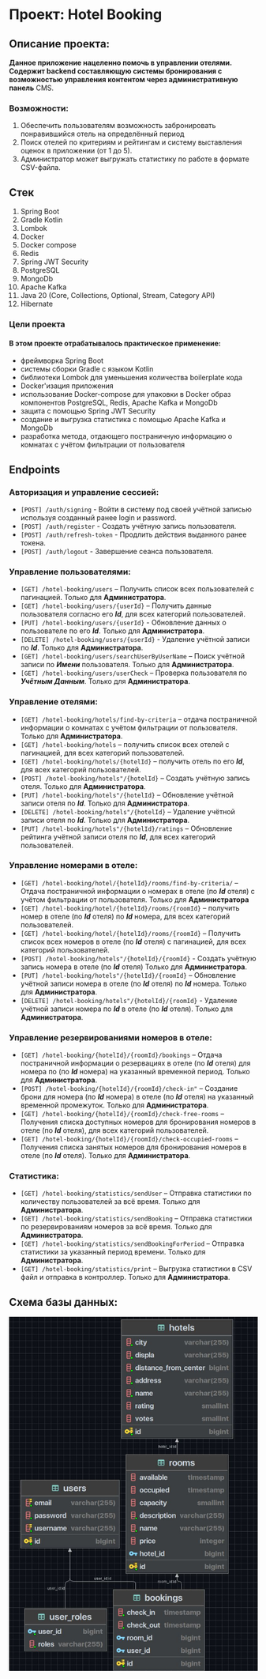 # Проект: Hotel Booking

## Описание проекта:

**Данное приложение нацеленно помочь в управлении отелями.
Содержит backend составляющую системы бронирования
с возможностью управления контентом через административную панель** CMS.

### Возможности:
1. Обеспечить пользователям возможность забронировать понравившийся
   отель на определённый период
2. Поиск отелей по критериям и рейтингам и систему
   выставления оценок в приложении (от 1 до 5).
3. Администратор может выгружать статистику по работе в формате
   CSV-файла.

## Стек
1. Spring Boot
2. Gradle Kotlin
3. Lombok
4. Docker
5. Docker compose
6. Redis
7. Spring JWT Security
8. PostgreSQL
9. MongoDb
10. Apache Kafka
11. Java 20 (Core, Collections, Optional, Stream, Category API)
12. Hibernate

### Цели проекта
#### В этом проекте отрабатывалось практическое применение:
* фреймворка Spring Boot
* системы сборки Gradle с языком Kotlin
* библиотеки Lombok для уменьшения количества boilerplate кода
* Docker'изация приложения
* использование Docker-compose для упаковки в Docker образ компонентов PostgreSQL, Redis, Apache Kafka и MongoDb
* защита с помощью Spring JWT Security
* создание и выгрузка статистика с помощью Apache Kafka и MongoDb
* разработка метода, отдающего постраничную информацию о комнатах с учётом фильтрации от пользователя

## Endpoints
### Авторизация и управление сессией:
- `[POST] /auth/signing` - Войти в систему под своей учётной записью используя созданный ранее login и password.
- `[POST] /auth/register` - Создать учётную запись пользователя.
- `[POST] /auth/refresh-token` - Продлить действия выданного ранее токена.
- `[POST] /auth/logout` - Завершение сеанса пользователя.

### Управление пользователями:
- `[GET] /hotel-booking/users` – Получить список всех пользователей с пагинацией. Только для **Администратора**.
- `[GET] /hotel-booking/users/{userId}` – Получить данные пользователя согласно его **_Id_**, для всех категорий пользователей.
- `[PUT] /hotel-booking/users/{userId}` - Обновление данных о пользователе по его **_Id_**. Только для **Администратора**.
- `[DELETE] /hotel-booking/users/{userId}` - Удаление учётной записи по  **_Id_**. Только для **Администратора**.
- `[GET] /hotel-booking/users/searchUserByUserName` – Поиск учётной записи по **_Имени_** пользователя. Только для **Администратора**.
- `[GET] /hotel-booking/users/userCheck` – Проверка пользователя по **_Учётным Данным_**. Только для **Администратора**.

### Управление отелями:
- `[GET] /hotel-booking/hotels/find-by-criteria` – отдача постраничной информации о комнатах с учётом фильтрации от пользователя. Только для **Администратора**.
- `[GET] /hotel-booking/hotels` – получить список всех отелей с пагинацией, для всех категорий пользователей.
- `[GET] /hotel-booking/hotels/{hotelId}` – получить отель по его **_Id_**, для всех категорий пользователей.
- `[POST] /hotel-booking/hotels"/{hotelId}` – Создать учётную запись отеля. Только для **Администратора**.
- `[PUT] /hotel-booking/hotels"/{hotelId}` – Обновление учётной записи отеля по **_Id_**. Только для **Администратора**.
- `[DELETE] /hotel-booking/hotels"/{hotelId}` – Удаление учётной записи отеля по **_Id_**. Только для **Администратора**.
- `[PUT] /hotel-booking/hotels"/{hotelId}/ratings` – Обновление рейтинга учётной записи отеля по **_Id_**, для всех категорий пользователей.

### Управление номерами в отеле:
- `[GET] /hotel-booking/hotel/{hotelId}/rooms/find-by-criteria/` – Отдача постраничной информации о номерах в отеле (по **_Id_** отеля) с учётом фильтрации от пользователя. Только для **Администратора**
- `[GET] /hotel-booking/hotel/{hotelId}/rooms/{roomId}` – получить номер в отеле (по **_Id_** отеля) по **_Id_** номера, для всех категорий пользователей.
- `[GET] /hotel-booking/hotel/{hotelId}/rooms/{roomId}` – Получить список всех номеров в отеле (по **_Id_** отеля) с пагинацией, для всех категорий пользователей.
- `[POST] /hotel-booking/hotels"/{hotelId}/{roomId}` - Создать учётную запись номера в отеле (по **_Id_** отеля) Только для **Администратора**.
- `[PUT] /hotel-booking/hotels"/{hotelId}/{roomId}` – Обновление учётной записи номера в отеле (по **_Id_** отеля) по **_Id_** номера. Только для **Администратора**.
- `[DELETE] /hotel-booking/hotels"/{hotelId}/{roomId}` - Удаление учётной записи номера по **_Id_** в отеле (по **_Id_** отеля). Только для **Администратора**.

### Управление резервированиями номеров в отеле:
- `[GET] /hotel-booking/{hotelId}/{roomId}/bookings` – Отдача постраничной информации о резервациях в отеле (по **_Id_** отеля) для номера по (по **_Id_** номера) на указанный временной период. Только для **Администратора**.
- `[POST] /hotel-booking/{hotelId}/{roomId}/check-in"` – Создание брони для номера (по **_Id_** номера) в отеле (по **_Id_** отеля) на указанный временной промежуток. Только для **Администратора**.
- `[GET] /hotel-booking/{hotelId}/{roomId}/check-free-rooms` – Получения списка доступных номеров для бронирования номеров в отеле (по **_Id_** отеля), для всех категорий пользователей.
- `[GET] /hotel-booking/{hotelId}/{roomId}/check-occupied-rooms` – Получения списка занятых номеров для бронирования номеров в отеле (по **_Id_** отеля). Только для **Администратора**.


### Статистика:
- `[GET] /hotel-booking/statistics/sendUser` – Отправка статистики по количеству пользователей за всё время. Только для **Администратора**.
- `[GET] /hotel-booking/statistics/sendBooking` – Отправка статистики по резервированиям номеров за всё время. Только для **Администратора**.
- `[GET] /hotel-booking/statistics/sendBookingForPeriod` – Отправка статистики за указанный период времени. Только для **Администратора**.
- `[GET] /hotel-booking/statistics/print` – Выгрузка статистики в CSV файл и отправка в контроллер. Только для **Администратора**.

## Схема базы данных:
![](https://github.com/Abrielz1/hotel-booking/blob/master/db_scema.jpg)
